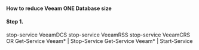 #### How to reduce Veeam ONE Database size

#### Step 1.

stop-service VeeamDCS
stop-service VeeamRSS
stop-service VeeamCRS
OR
Get-Service Veeam* | Stop-Service
Get-Service Veeam* | Start-Service
